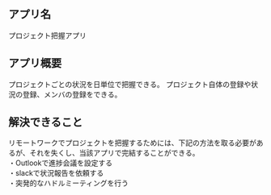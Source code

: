 ## アプリ名
プロジェクト把握アプリ<br>

## アプリ概要
プロジェクトごとの状況を日単位で把握できる。
プロジェクト自体の登録や状況の登録、メンバの登録をできる。

## 解決できること
リモートワークでプロジェクトを把握するためには、下記の方法を取る必要があるが、それを失くし、当該アプリで完結することができる。<br>
・Outlookで進捗会議を設定する<br>
・slackで状況報告を依頼する<br>
・突発的なハドルミーティングを行う<br>
